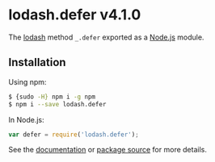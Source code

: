 # lodash.defer v4.1.0

The [lodash](https://lodash.com/) method `_.defer` exported as a [Node.js](https://nodejs.org/) module.

## Installation

Using npm:
```bash
$ {sudo -H} npm i -g npm
$ npm i --save lodash.defer
```

In Node.js:
```js
var defer = require('lodash.defer');
```

See the [documentation](https://lodash.com/docs#defer) or [package source](https://github.com/lodash/lodash/blob/4.1.0-npm-packages/lodash.defer) for more details.
